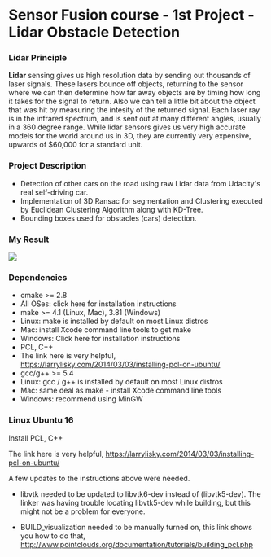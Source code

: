 # Sensor Fusion course - 1st Project - Lidar Obstacle Detection

### Lidar Principle

**Lidar** sensing gives us high resolution data by sending out thousands of laser signals. These lasers bounce off objects, returning to the sensor where we can then determine how far away objects are by timing how long it takes for the signal to return. Also we can tell a little bit about the object that was hit by measuring the intesity of the returned signal. Each laser ray is in the infrared spectrum, and is sent out at many different angles, usually in a 360 degree range. While lidar sensors gives us very high accurate models for the world around us in 3D, they are currently very expensive, upwards of $60,000 for a standard unit.

### Project Description

* Detection of other cars on the road using raw Lidar data from Udacity's real self-driving car.
* Implementation of 3D Ransac for segmentation and Clustering executed by Euclidean Clustering Algorithm along with KD-Tree.
* Bounding boxes used for obstacles (cars) detection.

### My Result
<image src="https://github.com/Srivaths-V/Lidar-Obstacle-Detection/blob/main/Result%20gif.gif" />
 
### Dependencies
* cmake >= 2.8
* All OSes: click here for installation instructions
* make >= 4.1 (Linux, Mac), 3.81 (Windows)
* Linux: make is installed by default on most Linux distros
* Mac: install Xcode command line tools to get make
* Windows: Click here for installation instructions
* PCL, C++
* The link here is very helpful, https://larrylisky.com/2014/03/03/installing-pcl-on-ubuntu/
* gcc/g++ >= 5.4
* Linux: gcc / g++ is installed by default on most Linux distros
* Mac: same deal as make - install Xcode command line tools
* Windows: recommend using MinGW

### Linux Ubuntu 16

Install PCL, C++

The link here is very helpful, 
https://larrylisky.com/2014/03/03/installing-pcl-on-ubuntu/

A few updates to the instructions above were needed.

* libvtk needed to be updated to libvtk6-dev instead of (libvtk5-dev). The linker was having trouble locating libvtk5-dev while building, but this might not be a problem for everyone.

* BUILD_visualization needed to be manually turned on, this link shows you how to do that,
http://www.pointclouds.org/documentation/tutorials/building_pcl.php

